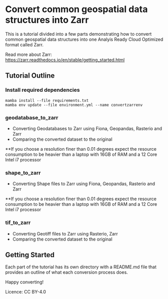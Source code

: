 # Convert common geospatial data structures into Zarr

This is a tutorial divided into a few parts demonstrating how to convert common geospatial data structures into one Analyis Ready Cloud Optimized format called Zarr. 

Read more about Zarr:
https://zarr.readthedocs.io/en/stable/getting_started.html

## Tutorial Outline

### Install required dependencies
    mamba install --file requirements.txt
    mamba env update --file environment.yml --name convertzarrenv

### geodatabase_to_zarr

* Converting Geodatabases to Zarr using Fiona, Geopandas, Rasterio and Zarr
* Comparing the converted dataset to the original

**If you choose a resolution finer than 0.01 degrees expect the resource consumption to be heavier than a laptop with 16GB of RAM and a 12 Core Intel i7 processor
### shape_to_zarr

* Converting Shape files to Zarr using Fiona, Geopandas, Rasterio and Zarr

**If you choose a resolution finer than 0.01 degrees expect the resource consumption to be heavier than a laptop with 16GB of RAM and a 12 Core Intel i7 processor

### tif_to_zarr

* Converting Geotiff files to Zarr using Rasterio, Zarr
* Comparing the converted dataset to the original


## Getting Started

Each part of the tutorial has its own directory with a README.md file that provides an outline of what each conversion process does.

Happy converting!

Licence: CC BY-4.0
